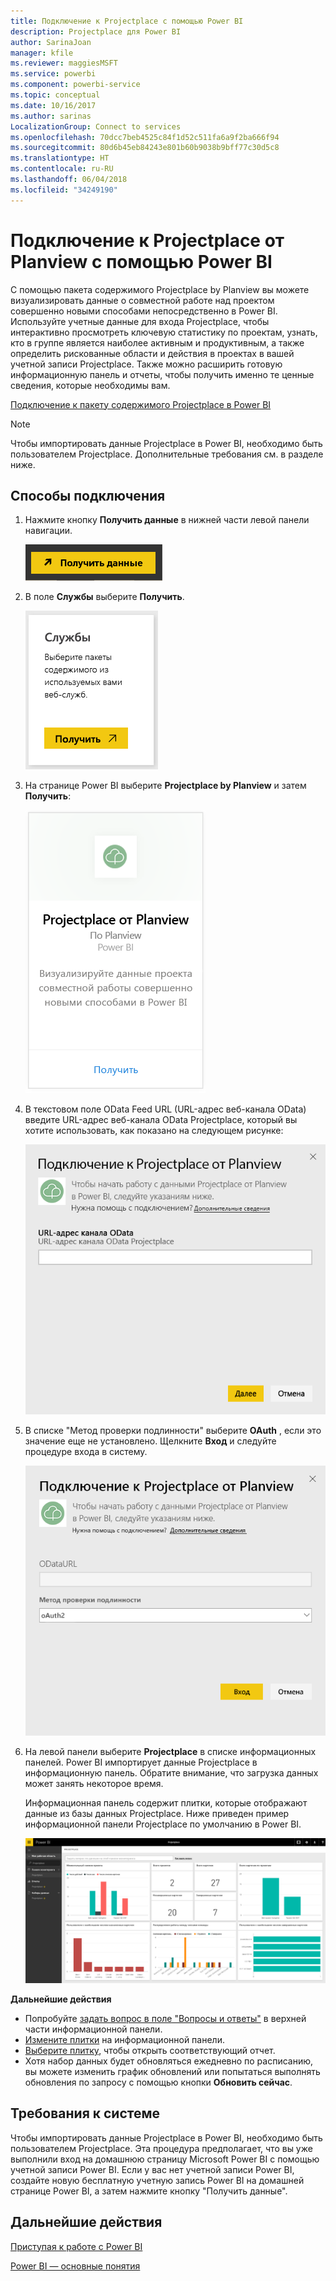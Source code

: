```yaml
---
title: Подключение к Projectplace с помощью Power BI
description: Projectplace для Power BI
author: SarinaJoan
manager: kfile
ms.reviewer: maggiesMSFT
ms.service: powerbi
ms.component: powerbi-service
ms.topic: conceptual
ms.date: 10/16/2017
ms.author: sarinas
LocalizationGroup: Connect to services
ms.openlocfilehash: 70dcc7beb4525c84f1d52c511fa6a9f2ba666f94
ms.sourcegitcommit: 80d6b45eb84243e801b60b9038b9bff77c30d5c8
ms.translationtype: HT
ms.contentlocale: ru-RU
ms.lasthandoff: 06/04/2018
ms.locfileid: "34249190"
---
```

# <a name="connect-to-projectplace-by-planview-with-power-bi"></a>Подключение к Projectplace от Planview с помощью Power BI
С помощью пакета содержимого Projectplace by Planview вы можете визуализировать данные о совместной работе над проектом совершенно новыми способами непосредственно в Power BI. Используйте учетные данные для входа Projectplace, чтобы интерактивно просмотреть ключевую статистику по проектам, узнать, кто в группе является наиболее активным и продуктивным, а также определить рискованные области и действия в проектах в вашей учетной записи Projectplace. Также можно расширить готовую информационную панель и отчеты, чтобы получить именно те ценные сведения, которые необходимы вам.

[Подключение к пакету содержимого Projectplace в Power BI](https://app.powerbi.com/getdata/services/projectplace)

>[!NOTE]
>Чтобы импортировать данные Projectplace в Power BI, необходимо быть пользователем Projectplace. Дополнительные требования см. в разделе ниже.

## <a name="how-to-connect"></a>Способы подключения
1. Нажмите кнопку **Получить данные** в нижней части левой панели навигации.
   
    ![](media/service-connect-to-projectplace/get.png)
2. В поле **Службы** выберите **Получить**.
   
    ![](media/service-connect-to-projectplace/services.png)
3. На странице Power BI выберите **Projectplace by Planview** и затем **Получить**:  
   
    ![](media/service-connect-to-projectplace/projectplace.png)
4. В текстовом поле OData Feed URL (URL-адрес веб-канала OData) введите URL-адрес веб-канала OData Projectplace, который вы хотите использовать, как показано на следующем рисунке:
   
    ![](media/service-connect-to-projectplace/params.png)
5. В списке "Метод проверки подлинности" выберите **OAuth** , если это значение еще не установлено. Щелкните **Вход** и следуйте процедуре входа в систему.  
   
   ![](media/service-connect-to-projectplace/creds.png)
6. На левой панели выберите **Projectplace** в списке информационных панелей. Power BI импортирует данные Projectplace в информационную панель. Обратите внимание, что загрузка данных может занять некоторое время.  
   
    Информационная панель содержит плитки, которые отображают данные из базы данных Projectplace. Ниже приведен пример информационной панели Projectplace по умолчанию в Power BI.
   
    ![](media/service-connect-to-projectplace/dashboard.png)

**Дальнейшие действия**

* Попробуйте [задать вопрос в поле "Вопросы и ответы"](power-bi-q-and-a.md) в верхней части информационной панели.
* [Измените плитки](service-dashboard-edit-tile.md) на информационной панели.
* [Выберите плитку](service-dashboard-tiles.md), чтобы открыть соответствующий отчет.
* Хотя набор данных будет обновляться ежедневно по расписанию, вы можете изменить график обновлений или попытаться выполнять обновления по запросу с помощью кнопки **Обновить сейчас**.

## <a name="system-requirements"></a>Требования к системе
Чтобы импортировать данные Projectplace в Power BI, необходимо быть пользователем Projectplace. Эта процедура предполагает, что вы уже выполнили вход на домашнюю страницу Microsoft Power BI с помощью учетной записи Power BI. Если у вас нет учетной записи Power BI, создайте новую бесплатную учетную запись Power BI на домашней странице Power BI, а затем нажмите кнопку "Получить данные".

## <a name="next-steps"></a>Дальнейшие действия
[Приступая к работе с Power BI](service-get-started.md)

[Power BI — основные понятия](service-basic-concepts.md)

